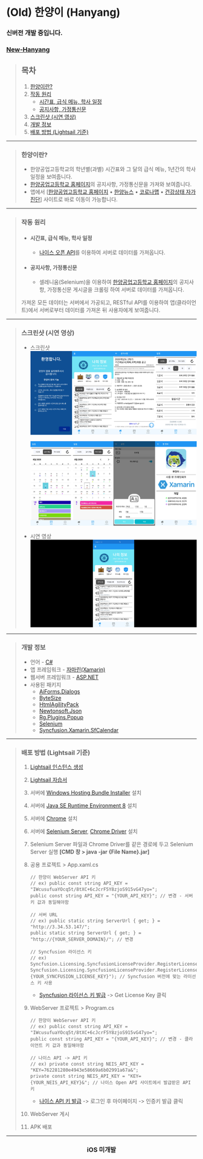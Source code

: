 # **(Old) 한양이 (Hanyang)**
### **신버전 개발 중입니다.**
### [New-Hanyang](https://github.com/banb3515/New-Hanyang)

> ## **목차**
>
> 1. [한양이란?](#한양이란)
> 2. [작동 원리](#작동-원리)
>    - [시간표, 급식 메뉴, 학사 일정](#시간표-급식-메뉴-학사-일정)
>    - [공지사항, 가정통신문](#공지사항-가정통신문)
> 3. [스크린샷 (시연 영상)](#스크린샷-시연-영상)
> 4. [개발 정보](#개발-정보)
> 5. [배포 방법 (Lightsail 기준)](#배포-방법-Lightsail-기준)

---

> ### **한양이란?**
>
> - 한양공업고등학교의 학년별(과별) 시간표와 그 달의 급식 메뉴, 1년간의 학사 일정을 보여줍니다.
> - [한양공업고등학교 홈페이지](http://hanyang.sen.hs.kr/index.do)의 공지사항, 가정통신문을 가져와 보여줍니다.
> - 앱에서 [[한양공업고등학교 홈페이지](http://hanyang.sen.hs.kr/index.do) • [한양뉴스](http://www.hanyangnews.com/) • [코로나맵](https://coronamap.site/) • [건강상태 자가진단](https://hcs.eduro.go.kr/#/loginWithUserInfo)] 사이트로 바로 이동이 가능합니다.

---

> ### **작동 원리**
>
> - #### **시간표, 급식 메뉴, 학사 일정**
>
>   - [나이스 오픈 API](https://open.neis.go.kr/portal/guide/apiIntroPage.do)를 이용하여 서버로 데이터를 가져옵니다.
>
> - #### **공지사항, 가정통신문**
>   - 셀레니움(Selenium)을 이용하여 [한양공업고등학교 홈페이지](http://hanyang.sen.hs.kr/index.do)의 공지사항, 가정통신문 게시글을 크롤링 하여 서버로 데이터를 가져옵니다.
>
> 가져온 모든 데이터는 서버에서 가공되고, RESTful API를 이용하여 앱(클라이언트)에서 서버로부터 데이터를 가져온 뒤 사용자에게 보여줍니다.

---

> ### **스크린샷 (시연 영상)**
>
> - 스크린샷  
>   ![한양이 스크린샷1](https://github.com/banb3515/Hanyang/blob/master/Screenshots/Screenshot1.png?raw=true)
> 
>   ![한양이 스크린샷2](https://github.com/banb3515/Hanyang/blob/master/Screenshots/Screenshot2.png?raw=true)
> - 시연 영상  
>   [![한양이 시연 영상](https://github.com/banb3515/Hanyang/blob/master/Screenshots/Thumbnail.png?raw=true)](https://youtu.be/2rMCJMG5Ohc?t=0s)

---

> ### **개발 정보**
>
> - 언어 - [C#](https://docs.microsoft.com/ko-kr/dotnet/csharp/)
> - 앱 프레임워크 - [자마린(Xamarin)](https://docs.microsoft.com/ko-kr/xamarin/get-started/what-is-xamarin)
> - 웹서버 프레임워크 - [ASP.NET](https://dotnet.microsoft.com/apps/aspnet)
> - 사용된 패키지
>   - [AiForms.Dialogs](https://github.com/muak/AiForms.Dialogs)
>   - [ByteSize](https://github.com/omar/ByteSize)
>   - [HtmlAgilityPack](https://html-agility-pack.net/)
>   - [Newtonsoft.Json](https://www.newtonsoft.com/json)
>   - [Rg.Plugins.Popup](https://github.com/rotorgames/Rg.Plugins.Popup)
>   - [Selenium](https://www.selenium.dev/)
>   - [Syncfusion.Xamarin.SfCalendar](https://www.syncfusion.com/)

---

> ### **배포 방법 (Lightsail 기준)**
>
> 1. [Lightsail 인스턴스 생성](https://lightsail.aws.amazon.com/ls/webapp/home/instances)
> 2. [Lightsail 자습서](https://aws.amazon.com/ko/getting-started/hands-on/host-net-web-app/)
> 3. 서버에 [Windows Hosting Bundle Installer](https://dotnet.microsoft.com/download/dotnet-core/thank-you/runtime-aspnetcore-3.1.8-windows-hosting-bundle-installer) 설치
> 4. 서버에 [Java SE Runtime Environment 8](https://www.java.com/ko/download/) 설치
> 5. 서버에 [Chrome](https://www.google.com/chrome/) 설치
> 6. 서버에 [Selenium Server](https://www.selenium.dev/downloads/), [Chrome Driver](https://sites.google.com/a/chromium.org/chromedriver/downloads) 설치
> 7. Selenium Server 파일과 Chrome Driver를 같은 경로에 두고 Selenium Server 실행 **[CMD 창 > java -jar {File Name}.jar]**
> 8. 공용 프로젝트 > App.xaml.cs
>
>    ```
>    // 한양이 WebServer API 키
>    // ex) public const string API_KEY = "IWcusufuaYOcq5t/8tXC+6cJcrF5Y8zjoS915vG47yo=";
>    public const string API_KEY = "{YOUR_API_KEY}"; // 변경 - 서버 키 값과 동일해야함
>
>    // 서버 URL
>    // ex) public static string ServerUrl { get; } = "http://3.34.53.147/";
>    public static string ServerUrl { get; } = "http://{YOUR_SERVER_DOMAIN}/"; // 변경
>
>    // Syncfusion 라이선스 키
>    // ex) Syncfusion.Licensing.SyncfusionLicenseProvider.RegisterLicense("MzIxNDcyQDMxMzgyZTMyMmUzMFBtUlVqRXZOamx0bUYrY0llanFSR09ZbnBHSmpONVcvcDJDM0Y3NGI2am82");
>    Syncfusion.Licensing.SyncfusionLicenseProvider.RegisterLicense("{YOUR_SYNCFUSION_LICENSE_KEY}"); // Syncfusion 버전에 맞는 라이선스 키 사용
>    ```
>
>    - [Syncfusion 라이선스 키 발급](https://www.syncfusion.com/account/downloads) -> Get License Key 클릭
>
> 9. WebServer 프로젝트 > Program.cs
>
>    ```
>    // 한양이 WebServer API 키
>    // ex) public const string API_KEY = "IWcusufuaYOcq5t/8tXC+6cJcrF5Y8zjoS915vG47yo=";
>    public const string API_KEY = "{YOUR_API_KEY}"; // 변경 - 클라이언트 키 값과 동일해야함
>
>    // 나이스 API -> API 키
>    // ex) private const string NEIS_API_KEY = "KEY=762281280e4943e58669a6b02991a67a&";
>    private const string NEIS_API_KEY = "KEY={YOUR_NEIS_API_KEY}&"; // 나이스 Open API 사이트에서 발급받은 API 키
>    ```
>
>    - [나이스 API 키 발급](https://open.neis.go.kr/portal/mainPage.do) -> 로그인 후 마이페이지 -> 인증키 발급 클릭
>
> 10. WebServer 게시
> 11. APK 배포

---

<h3 align="center">iOS 미개발</h3>
